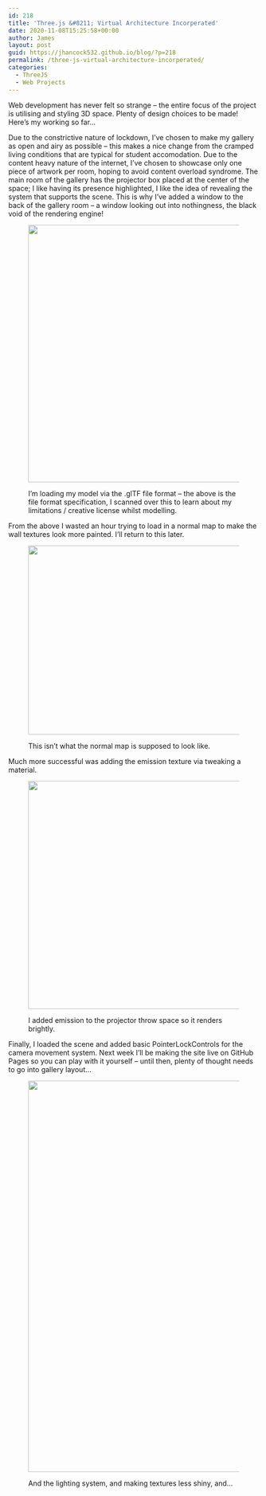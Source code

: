 ```yaml
---
id: 218
title: 'Three.js &#8211; Virtual Architecture Incorperated'
date: 2020-11-08T15:25:58+00:00
author: James
layout: post
guid: https://jhancock532.github.io/blog/?p=218
permalink: /three-js-virtual-architecture-incorperated/
categories:
  - ThreeJS
  - Web Projects
---
```

Web development has never felt so strange &#8211; the entire focus of the project is utilising and styling 3D space. Plenty of design choices to be made! Here&#8217;s my working so far&#8230;

<!--more-->

Due to the constrictive nature of lockdown, I&#8217;ve chosen to make my gallery as open and airy as possible &#8211; this makes a nice change from the cramped living conditions that are typical for student accomodation. Due to the content heavy nature of the internet, I&#8217;ve chosen to showcase only one piece of artwork per room, hoping to avoid content overload syndrome. The main room of the gallery has the projector box placed at the center of the space; I like having its presence highlighted, I like the idea of revealing the system that supports the scene. This is why I&#8217;ve added a window to the back of the gallery room &#8211; a window looking out into nothingness, the black void of the rendering engine!<figure class="wp-block-image size-large">

<img loading="lazy" width="1024" height="517" src="https://jhancock532.github.io/blog/wp-content/uploads/2020/11/Welcome-to-the-glTF-specification-1024x517.jpg" alt="" class="wp-image-220" srcset="https://jhancock532.github.io/blog/wp-content/uploads/2020/11/Welcome-to-the-glTF-specification-1024x517.jpg 1024w, https://jhancock532.github.io/blog/wp-content/uploads/2020/11/Welcome-to-the-glTF-specification-300x151.jpg 300w, https://jhancock532.github.io/blog/wp-content/uploads/2020/11/Welcome-to-the-glTF-specification-768x388.jpg 768w, https://jhancock532.github.io/blog/wp-content/uploads/2020/11/Welcome-to-the-glTF-specification-1536x775.jpg 1536w, https://jhancock532.github.io/blog/wp-content/uploads/2020/11/Welcome-to-the-glTF-specification.jpg 1920w" sizes="(max-width: 767px) 89vw, (max-width: 1000px) 54vw, (max-width: 1071px) 543px, 580px" /> <figcaption>I&#8217;m loading my model via the .glTF file format &#8211; the above is the file format specification, I scanned over this to learn about my limitations / creative license whilst modelling.</figcaption></figure> 

From the above I wasted an hour trying to load in a normal map to make the wall textures look more painted. I&#8217;ll return to this later.<figure class="wp-block-image size-large is-resized">

<img loading="lazy" src="https://jhancock532.github.io/blog/wp-content/uploads/2020/11/Not-Much-Luck-with-The-Normal-Map-1024x578.jpg" alt="" class="wp-image-221" width="674" height="380" srcset="https://jhancock532.github.io/blog/wp-content/uploads/2020/11/Not-Much-Luck-with-The-Normal-Map-1024x578.jpg 1024w, https://jhancock532.github.io/blog/wp-content/uploads/2020/11/Not-Much-Luck-with-The-Normal-Map-300x169.jpg 300w, https://jhancock532.github.io/blog/wp-content/uploads/2020/11/Not-Much-Luck-with-The-Normal-Map-768x434.jpg 768w, https://jhancock532.github.io/blog/wp-content/uploads/2020/11/Not-Much-Luck-with-The-Normal-Map.jpg 1510w" sizes="(max-width: 674px) 100vw, 674px" /> <figcaption>This isn&#8217;t what the normal map is supposed to look like.</figcaption></figure> 

Much more successful was adding the emission texture via tweaking a material.<figure class="wp-block-image size-large is-resized">

<img loading="lazy" src="https://jhancock532.github.io/blog/wp-content/uploads/2020/11/Added-Emission-To-The-Projector-Wall-1024x696.jpg" alt="" class="wp-image-219" width="674" height="458" srcset="https://jhancock532.github.io/blog/wp-content/uploads/2020/11/Added-Emission-To-The-Projector-Wall-1024x696.jpg 1024w, https://jhancock532.github.io/blog/wp-content/uploads/2020/11/Added-Emission-To-The-Projector-Wall-300x204.jpg 300w, https://jhancock532.github.io/blog/wp-content/uploads/2020/11/Added-Emission-To-The-Projector-Wall-768x522.jpg 768w, https://jhancock532.github.io/blog/wp-content/uploads/2020/11/Added-Emission-To-The-Projector-Wall.jpg 1189w" sizes="(max-width: 674px) 100vw, 674px" /> <figcaption>I added emission to the projector throw space so it renders brightly.</figcaption></figure> 

Finally, I loaded the scene and added basic PointerLockControls for the camera movement system. Next week I&#8217;ll be making the site live on GitHub Pages so you can play with it yourself &#8211; until then, plenty of thought needs to go into gallery layout&#8230;<figure class="wp-block-image size-large">

<img loading="lazy" width="1024" height="786" src="https://jhancock532.github.io/blog/wp-content/uploads/2020/11/Online-Emissive-1024x786.png" alt="" class="wp-image-222" srcset="https://jhancock532.github.io/blog/wp-content/uploads/2020/11/Online-Emissive-1024x786.png 1024w, https://jhancock532.github.io/blog/wp-content/uploads/2020/11/Online-Emissive-300x230.png 300w, https://jhancock532.github.io/blog/wp-content/uploads/2020/11/Online-Emissive-768x590.png 768w, https://jhancock532.github.io/blog/wp-content/uploads/2020/11/Online-Emissive.png 1276w" sizes="(max-width: 767px) 89vw, (max-width: 1000px) 54vw, (max-width: 1071px) 543px, 580px" /> <figcaption>And the lighting system, and making textures less shiny, and&#8230;</figcaption></figure>
